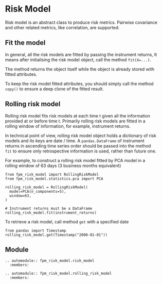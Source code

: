 # Risk Model

Risk model is an abstract class to produce risk metrics. Pairwise
covariance and other related metrics, like correlation, are
supported.

## Fit the model

In general, all the risk models are fitted by passing the instrument
returns, It means after initialising the risk model object, call
the method `fit(X=...)`.

The method returns the object itself while the object is already
stored with fitted attributes.

To keep the risk model fitted attributes, you should simply call
the method `copy()` to ensure a deep clone of the fitted result.

## Rolling risk model

Rolling risk model fits risk models at each time t given all the
information provided at or before time t. Primarily rolling risk
models are fitted in a rolling window of information, for example,
instrument returns.

In technical point of view, rolling risk model object holds a
dictionary of risk models and its keys are date / time. A
`pandas.DataFrame` of instrument returns in ascending time series
order should be passed into the method `fit` to ensure only
retrospective information is used, rather than future one.

For example, to construct a rolling risk model fitted by PCA
model in a rolling window of 63 days (3 business months equivalent)

```
from fpm_risk_model import RollingRiskModel
from fpm_risk_model.statistics.pca import PCA

rolling_risk_model = RollingRiskModel(
  model=PCA(n_components=5),
  window=63,
)

# Instrument returns must be a DataFrame
rolling_risk_model.fit(instrument_returns)
```

To retrieve a risk model, call method `get` with a specified
date

```
from pandas import Timestamp
rolling_risk_model.get(Timestamp("2000-01-01"))
```

## Module

```{eval-rst}
.. automodule:: fpm_risk_model.risk_model
  :members:
```

```{eval-rst}
.. automodule:: fpm_risk_model.rolling_risk_model
  :members:
```
